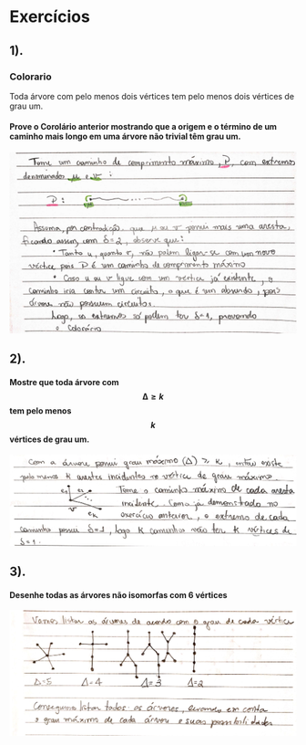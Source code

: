 # Exercícios

## 1\).

### Colorario

Toda árvore com pelo menos dois vértices tem pelo menos dois vértices de grau um.

#### Prove o Corolário anterior mostrando que a origem e o término de um caminho mais longo em uma árvore não trivial têm grau um.

![](../.gitbook/assets/arvoresex1.jpg)

## 2\).

#### Mostre que toda árvore com $$∆ ≥ k$$ tem pelo menos $$k$$ vértices de grau um.

![](../.gitbook/assets/arvoresex1_2.jpg)

## 3\).

#### Desenhe todas as árvores não isomorfas com 6 vértices

![](../.gitbook/assets/arvoresex1_3.jpg)



